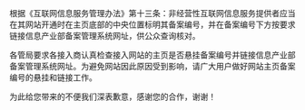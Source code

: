 
根据《互联网信息服务管理办法》第十三条：非经营性互联网信息服务提供者应当在其网站开通时在主页底部的中央位置标明其备案编号，并在备案编号下方按要求链接信息产业部备案管理系统网址，供公众查询核对。

各管局要求各接入商认真检查接入网站的主页是否悬挂备案编号并链接信息产业部备案管理系统网址。为避免网站因此原因受到影响，请广大用户做好网站主页备案编号的悬挂和链接工作。

为此给您带来的不便我们深表歉意，感谢您的合作，谢谢！